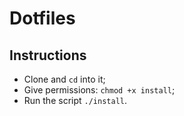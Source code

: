 # Dotfiles
## Instructions
* Clone and `cd` into it;
* Give permissions: `chmod +x install`;
* Run the script `./install`.
